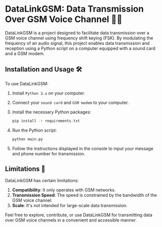 # DataLinkGSM: Data Transmission Over GSM Voice Channel 📶📲

DataLinkGSM is a project designed to facilitate data transmission over a GSM voice channel using frequency shift keying (FSK). By modulating the frequency of an audio signal, this project enables data transmission and reception using a Python script on a computer equipped with a sound card and a GSM modem.

## Installation and Usage 🛠️

To use DataLinkGSM:

1. Install `Python 3.x` on your computer.

2. Connect your `sound card` and `GSM modem` to your computer.

3. Install the necessary Python packages:

   ```bash
   pip install -r requirements.txt
   ```

4. Run the Python script:

   ```bash
   python main.py
   ```

5. Follow the instructions displayed in the console to input your message and phone number for transmission.

## Limitations 🚫

DataLinkGSM has certain limitations:
1. **Compatibility**: It only operates with GSM networks.
2. **Transmission Speed**: The speed is constrained by the bandwidth of the GSM voice channel.
3. **Scale**: It's not intended for large-scale data transmission.

Feel free to explore, contribute, or use DataLinkGSM for transmitting data over GSM voice channels in a convenient and accessible manner.
